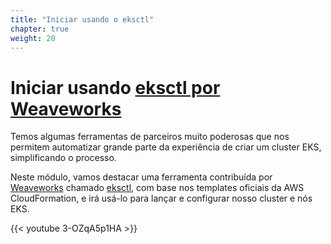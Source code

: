 ```yaml
---
title: "Iniciar usando o eksctl"
chapter: true
weight: 20
---
```


# Iniciar usando [eksctl por Weaveworks](https://eksctl.io/)

Temos algumas ferramentas de parceiros muito poderosas que nos permitem automatizar grande parte da experiência de criar um cluster EKS, simplificando o processo.

Neste módulo, vamos destacar uma ferramenta contribuída por [Weaveworks](https://weave.works)
chamado [eksctl](https://eksctl.io), com base nos templates oficiais da AWS CloudFormation,
e irá usá-lo para lançar e configurar nosso cluster e nós EKS.

{{< youtube 3-OZqA5p1HA >}}

